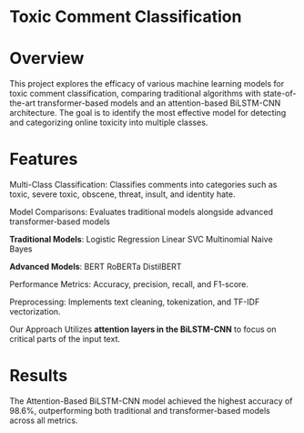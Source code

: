# **Toxic Comment Classification**

# Overview

This project explores the efficacy of various machine learning models for toxic comment classification, comparing traditional algorithms with state-of-the-art transformer-based models and an attention-based BiLSTM-CNN architecture. The goal is to identify the most effective model for detecting and categorizing online toxicity into multiple classes.

# Features

Multi-Class Classification: Classifies comments into categories such as toxic, severe toxic, obscene, threat, insult, and identity hate.

Model Comparisons: Evaluates traditional models alongside advanced transformer-based models

**Traditional Models**:
Logistic Regression
Linear SVC
Multinomial Naive Bayes

**Advanced Models**:
BERT
RoBERTa
DistilBERT

Performance Metrics: Accuracy, precision, recall, and F1-score.

Preprocessing: Implements text cleaning, tokenization, and TF-IDF vectorization.

Our Approach Utilizes **attention layers in the BiLSTM-CNN** to focus on critical parts of the input text.

# Results

The Attention-Based BiLSTM-CNN model achieved the highest accuracy of 98.6%, outperforming both traditional and transformer-based models across all metrics.
